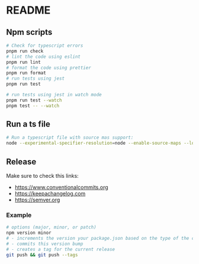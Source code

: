 # README

## Npm scripts

```bash
# Check for typescript errors
pnpm run check
# lint the code using eslint
pnpm run lint
# format the code using prettier
pnpm run format
# run tests using jest
pnpm run test

# run tests using jest in watch mode
pnpm run test --watch
pnpm test -- --watch
```

## Run a ts file

```bash
# Run a typescript file with source mas support:
node --experimental-specifier-resolution=node --enable-source-maps --loader ts-paths-esm-loader <file-path>
```

## Release

Make sure to check this links:

-   https://www.conventionalcommits.org
-   https://keepachangelog.com
-   https://semver.org

### Example

```bash
# options (major, minor, or patch)
npm version minor
# - increments the version your package.json based on the type of the change
# - commits this version bump
# - creates a tag for the current release
git push && git push --tags
```
